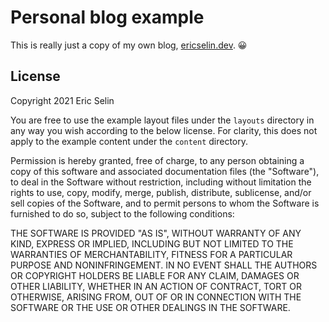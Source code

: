# Personal blog example

This is really just a copy of my own blog, [ericselin.dev](https://ericselin.dev). 😀

## License

Copyright 2021 Eric Selin

You are free to use the example layout files under the `layouts` directory in any way you wish according to the below license. For clarity, this does not apply to the example content under the `content` directory.

Permission is hereby granted, free of charge, to any person obtaining a copy of this software and associated documentation files (the "Software"), to deal in the Software without restriction, including without limitation the rights to use, copy, modify, merge, publish, distribute, sublicense, and/or sell copies of the Software, and to permit persons to whom the Software is furnished to do so, subject to the following conditions:

THE SOFTWARE IS PROVIDED "AS IS", WITHOUT WARRANTY OF ANY KIND, EXPRESS OR IMPLIED, INCLUDING BUT NOT LIMITED TO THE WARRANTIES OF MERCHANTABILITY, FITNESS FOR A PARTICULAR PURPOSE AND NONINFRINGEMENT. IN NO EVENT SHALL THE AUTHORS OR COPYRIGHT HOLDERS BE LIABLE FOR ANY CLAIM, DAMAGES OR OTHER LIABILITY, WHETHER IN AN ACTION OF CONTRACT, TORT OR OTHERWISE, ARISING FROM, OUT OF OR IN CONNECTION WITH THE SOFTWARE OR THE USE OR OTHER DEALINGS IN THE SOFTWARE. 
